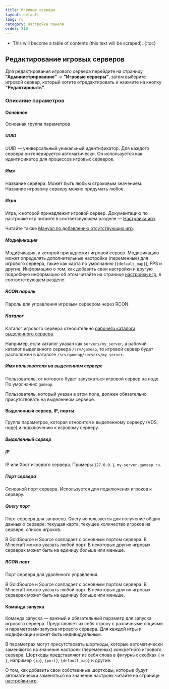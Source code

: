 ```yaml
---
title: Игровые серверы
layout: default
lang: ru
category: Настройка панели
order: 210
---
```


* This will become a table of contents (this text will be scraped).
{:toc}

## Редактирование игровых серверов

Для редактирования игрового сервера перейдите на страницу **"Администрирование"** -> **"Игровые серверы"**, затем 
выберите игровой сервер, который хотите отредактировать и нажмите на кнопку **"Редактировать"**.

### Описание параметров

#### Основное

Основная группа параметров

##### UUID

UUID — универсальный уникальный идентификатор. Для каждого сервера он генерируется автоматически. Он используется как 
идентификатор для процессов игровых серверов.

##### Имя

Название сервера. Может быть любым строковым значением. Название игровому серверу можно придумать любое.

##### Игра

Игра, к которой принадлежит игровой сервер. Документацию по настройке игр читайте в соответсвующем разделе — 
[Настройка игр](/ru/gameap_configure/games.html).

Читайте также [Мануал по добавлению отсутствующих игр](/ru/tutorials/additional_games.html).

##### Модификация

Модификация, к которой принадлежит игровой сервер. Модификацию может определять дополнительные настройки (переменные) 
для игрового сервера, такие как карта по умолчанию (`{default_map}`), FPS и другие. Информацию о том, как
добавить свои настройки и другую подробную информацию об этом читайте на странице 
[настройки игр](/ru/gameap_configure/games.html#переменные), в соответствующем разделе.

##### RCON пароль

Пароль для управления игровым сервером через RCON.

##### Каталог

Каталог игрового сервера относительно [рабочего каталога выделенного сервера](/ru/gameap_configure/dedicated_servers.html#рабочий-каталог).

Например, если каталог указан как `servers/my_server`, а рабочий каталог выделенного сервера `/srv/gameap`, то игровой
сервер будет расположен в каталоге `/srv/gameap/servers/my_server`.

##### Имя пользователя на выделенном сервере

Пользователь, от которого будет запускаться игровой сервер на ноде. По умолчанию `gameap`.

Пользователь, который указан в этом поле, должен обязательно присутствовать на выделенном сервере.

#### Выделенный сервер, IP, порты

Группа параметров, которая относится к выделенному серверу (VDS, ноде) и подключению к игровому серверу.

##### Выделенный сервер

##### IP

IP или Хост игрового сервера. Примеры `127.0.0.1`, `my-server.gameap.ru`.

##### Порт сервера

Основной порт сервера. Используется для подключения игроков к серверу.

##### Query порт

Порт сервера для запросов. Query используется для получение общих данных о сервере: текущая карта, текущее количество 
игроков на сервере, список игроков.

В GoldSource и Source совпадает с основным портом сервера. В Minecraft можно указать любой порт. В некоторых
других игровых серверах может быть на единицу больше или меньше.

##### RCON порт

Порт сервера для удалённого управления.

В GoldSource и Source совпадает с основным портом сервера. В Minecraft можно указать любой порт. В некоторых
других игровых серверах может быть на единицу больше или меньше.

#### Команда запуска

Команда запуска — важный и обязательный параметр для запуска игрового сервера. Представляет из себя строку с различными
опциями и параметрами запуска игрового сервера. Для каждой игры и модификации может быть индивидуальным.

В параметрах могут присутствовать шорткоды, которые автоматически заменяются на значение настроек (переменных)
конкретного игрового сервера. Шорткоды представляют из себя слова в фигурных скобках `{` и `}`, например `{ip}`, 
`{port}`, `{default_map}` и другие. 

О том, как добавить свои собственные шорткоды, которые будут автоматически заменяться на значение настроек читайте на
странице [настройки игр](/ru/gameap_configure/games.html#переменные).